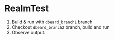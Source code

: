 # RealmTest

1. Build & run with `dbeard_branch1` branch
2. Checkout `dbeard_branch2` branch, build and run
3. Observe output.

